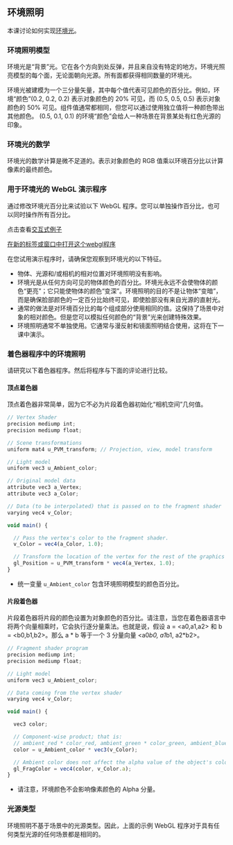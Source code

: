 ## 环境照明

本课讨论如何实现[环境光](https://en.wikipedia.org/wiki/Shading#Ambient_lighting)。

### 环境照明模型

环境光是“背景”光。它在各个方向到处反弹，并且来自没有特定的地方。环境光照亮模型的每个面，无论面朝向光源。所有面都获得相同数量的环境光。

环境光被建模为一个三分量矢量，其中每个值代表可见颜色的百分比。例如，环境“颜色”(0.2, 0.2, 0.2) 表示对象颜色的 20% 可见，而 (0.5, 0.5, 0.5) 表示对象颜色的 50% 可见。组件值通常都相同，但您可以通过使用独立值将一种颜色带出其他颜色。 (0.5, 0.1, 0.1) 的环境“颜色”会给人一种场景在背景某处有红色光源的印象。

### 环境光的数学

环境光的数学计算是微不足道的。表示对象颜色的 RGB 值乘以环境百分比以计算像素的最终颜色。

### 用于环境光的 WebGL 演示程序

通过修改环境光百分比来试验以下 WebGL 程序。您可以单独操作百分比，也可以同时操作所有百分比。

点击查看[交互式例子](http://learnwebgl.brown37.net/09_lights/lights_ambient.html#a-webgl-demo-program-for-ambient-light)

[在新的标签或窗口中打开这个webgl程序](http://learnwebgl.brown37.net/09_lights/light_ambient/light_ambient.html)

在您试用演示程序时，请确保您观察到环境光的以下特征。

- 物体、光源和/或相机的相对位置对环境照明没有影响。
- 环境光是从任何方向可见的物体颜色的百分比。环境光永远不会使物体的颜色“更亮”；它只能使物体的颜色“变深”。环境照明的目的不是让物体“变暗”，而是确保脸部颜色的一定百分比始终可见，即使脸部没有来自光源的直射光。
- 通常的做法是对环境百分比的每个组成部分使用相同的值。这保持了场景中对象的相对颜色。但是您可以模拟任何颜色的“背景”光来创建特殊效果。
- 环境照明通常不单独使用。它通常与漫反射和镜面照明结合使用，这将在下一课中演示。

### 着色器程序中的环境照明

请研究以下着色器程序。然后将程序与下面的评论进行比较。

#### 顶点着色器

顶点着色器非常简单，因为它不必为片段着色器初始化“相机空间”几何值。
```JavaScript
// Vertex Shader
precision mediump int;
precision mediump float;

// Scene transformations
uniform mat4 u_PVM_transform; // Projection, view, model transform

// Light model
uniform vec3 u_Ambient_color;

// Original model data
attribute vec3 a_Vertex;
attribute vec3 a_Color;

// Data (to be interpolated) that is passed on to the fragment shader
varying vec4 v_Color;

void main() {

  // Pass the vertex's color to the fragment shader.
  v_Color = vec4(a_Color, 1.0);

  // Transform the location of the vertex for the rest of the graphics pipeline
  gl_Position = u_PVM_transform * vec4(a_Vertex, 1.0);
}
```

- 统一变量 `u_Ambient_color` 包含环境照明模型的颜色百分比。

#### 片段着色器

片段着色器将片段的颜色设置为对象颜色的百分比。请注意，当您在着色器语言中将两个向量相乘时，它会执行逐分量乘法。也就是说，假设 a = \<a0,a1,a2> 和 b = \<b0,b1,b2>。那么 a * b 等于一个 3 分量向量 \<a0*b0, a1*b1, a2*b2>。

```JavaScript
// Fragment shader program
precision mediump int;
precision mediump float;

// Light model
uniform vec3 u_Ambient_color;

// Data coming from the vertex shader
varying vec4 v_Color;

void main() {

  vec3 color;

  // Component-wise product; that is:
  // ambient_red * color_red, ambient_green * color_green, ambient_blue * color_blue
  color = u_Ambient_color * vec3(v_Color);

  // Ambient color does not affect the alpha value of the object's color.
  gl_FragColor = vec4(color, v_Color.a);
}
```
- 请注意，环境颜色不会影响像素颜色的 Alpha 分量。

### 光源类型

环境照明不基于场景中的光源类型。因此，上面的示例 WebGL 程序对于具有任何类型光源的任何场景都是相同的。